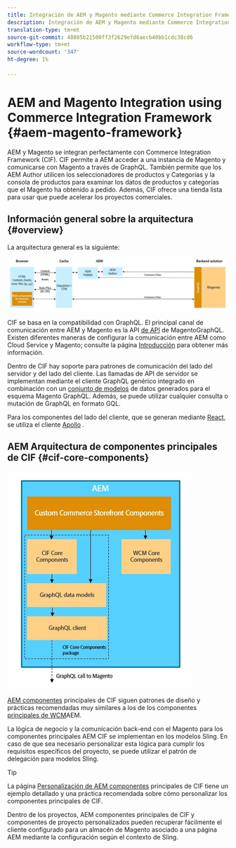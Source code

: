 ```yaml
---
title: Integración de AEM y Magento mediante Commerce Integration Framework
description: Integración de AEM y Magento mediante Commerce Integration Framework
translation-type: tm+mt
source-git-commit: 48805b21500ff3f2629efd6aecb40bb1cdc38cd6
workflow-type: tm+mt
source-wordcount: '347'
ht-degree: 1%

---
```



# AEM and Magento Integration using Commerce Integration Framework {#aem-magento-framework}

AEM y Magento se integran perfectamente con Commerce Integration Framework (CIF). CIF permite a AEM acceder a una instancia de Magento y comunicarse con Magento a través de GraphQL. También permite que los AEM Author utilicen los seleccionadores de productos y Categorías y la consola de productos para examinar los datos de productos y categorías que el Magento ha obtenido a pedido. Además, CIF ofrece una tienda lista para usar que puede acelerar los proyectos comerciales.

## Información general sobre la arquitectura {#overview}

La arquitectura general es la siguiente:

![Información general sobre la arquitectura CIF](../assets/AEM_Magento_Architecture.JPG)

CIF se basa en la compatibilidad con GraphQL. El principal canal de comunicación entre AEM y Magento es la API [de API](https://devdocs.magento.com/guides/v2.4/graphql/) de MagentoGraphQL. Existen diferentes maneras de configurar la comunicación entre AEM como Cloud Service y Magento; consulte la página [Introducción](../getting-started.md) para obtener más información.

Dentro de CIF hay soporte para patrones de comunicación del lado del servidor y del lado del cliente.
Las llamadas de API de servidor se implementan mediante el cliente [](https://github.com/adobe/commerce-cif-graphql-client) GraphQL genérico integrado en combinación con un [conjunto de modelos](https://github.com/adobe/commerce-cif-magento-graphql) de datos generados para el esquema Magento GraphQL. Además, se puede utilizar cualquier consulta o mutación de GraphQL en formato GQL.

Para los componentes del lado del cliente, que se generan mediante [React](https://reactjs.org/), se utiliza el cliente [Apollo](https://www.apollographql.com/docs/react/) .

## AEM Arquitectura de componentes principales de CIF {#cif-core-components}

![AEM Arquitectura de componentes principales de CIF](../assets/cif-component-architecture.jpg)

[AEM componentes](https://github.com/adobe/aem-core-cif-components) principales de CIF siguen patrones de diseño y prácticas recomendadas muy similares a los de los componentes [principales de WCM](https://github.com/adobe/aem-core-wcm-components)AEM.

La lógica de negocio y la comunicación back-end con el Magento para los componentes principales AEM CIF se implementan en los modelos Sling. En caso de que sea necesario personalizar esta lógica para cumplir los requisitos específicos del proyecto, se puede utilizar el patrón de delegación para modelos Sling.

>[!TIP]
>
>La página [Personalización de AEM componentes](../customizing/customize-cif-components.md) principales de CIF tiene un ejemplo detallado y una práctica recomendada sobre cómo personalizar los componentes principales de CIF.

Dentro de los proyectos, AEM componentes principales de CIF y componentes de proyecto personalizados pueden recuperar fácilmente el cliente configurado para un almacén de Magento asociado a una página AEM mediante la configuración según el contexto de Sling.
